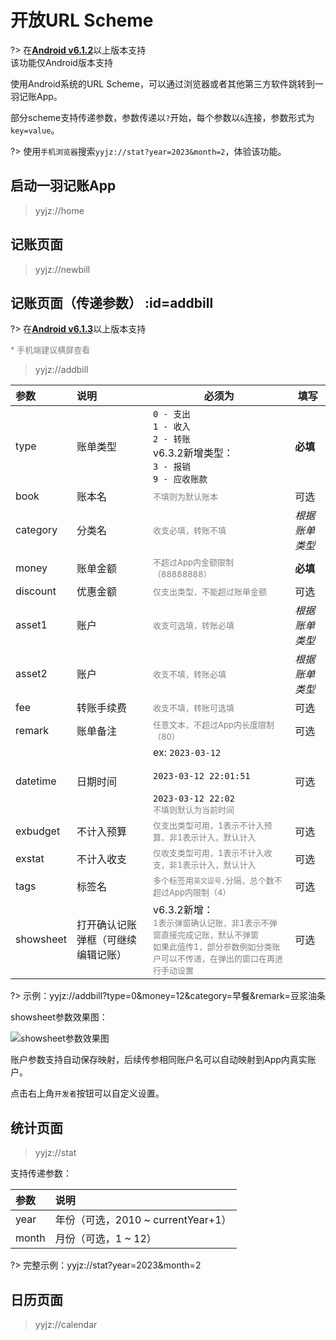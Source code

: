 # 开放URL Scheme

?> 在[**Android v6.1.2**](https://www.coolapk.com/apk/kylec.me.lightbookkeeping)以上版本支持<br>该功能仅Android版本支持

使用Android系统的URL Scheme，可以通过浏览器或者其他第三方软件跳转到一羽记账App。

部分scheme支持传递参数，参数传递以`?`开始，每个参数以`&`连接，参数形式为`key=value`。

?> 使用`手机浏览器`搜索`yyjz://stat?year=2023&month=2`，体验该功能。

## 启动一羽记账App

> yyjz://home

## 记账页面

> yyjz://newbill

## 记账页面（传递参数） :id=addbill

?> 在[**Android v6.1.3**](https://www.coolapk.com/apk/kylec.me.lightbookkeeping)以上版本支持<br>

<font color=gray size=2>* 手机端建议横屏查看</font>

> yyjz://addbill

| 参数        | 说明                | 必须为                                                                                                                    | 填写       |
|:--------- |:----------------- | ---------------------------------------------------------------------------------------------------------------------- | -------- |
| type      | 账单类型              | `0 - 支出`<br>`1 - 收入`<br>`2 - 转账`<br>v6.3.2新增类型：<br>`3 - 报销`<br>`9 - 应收账款`                                              | **必填**   |
| book      | 账本名               | <font color=gray size=2>不填则为默认账本</font>                                                                                | 可选       |
| category  | 分类名               | <font color=gray size=2>收支必填，转账不填</font>                                                                               | *根据账单类型* |
| money     | 账单金额              | <font color=gray size=2>不超过App内金额限制（88888888）</font>                                                                   | **必填**   |
| discount  | 优惠金额              | <font color=gray size=2>仅支出类型，不能超过账单金额</font>                                                                          | 可选       |
| asset1    | 账户                | <font color=gray size=2>收支可选填，转账必填</font>                                                                              | *根据账单类型* |
| asset2    | 账户                | <font color=gray size=2>收支不填，转账必填</font>                                                                               | *根据账单类型* |
| fee       | 转账手续费             | <font color=gray size=2>收支不填，转账可选填</font>                                                                              | 可选       |
| remark    | 账单备注              | <font color=gray size=2>任意文本，不超过App内长度限制（80）</font>                                                                    | 可选       |
| datetime  | 日期时间              | ex: `2023-03-12`<br><br> `2023-03-12 22:01:51`<br><br> `2023-03-12 22:02`<br><font color=gray size=2>不填则默认为当前时间</font> | 可选       |
| exbudget  | 不计入预算             | <font color=gray size=2>仅支出类型可用，1表示不计入预算，非1表示计入，默认计入</font>                                                            | 可选       |
| exstat    | 不计入收支             | <font color=gray size=2>仅收支类型可用，1表示不计入收支，非1表示计入，默认计入</font>                                                            | 可选       |
| tags      | 标签名               | <font color=gray size=2>多个标签用`英文逗号,`分隔，总个数不超过App内限制（4）</font>                                                          | 可选       |
| showsheet | 打开确认记账弹框（可继续编辑记账） | v6.3.2新增：<br><font color=gray size=2>1表示弹窗确认记账，非1表示不弹窗直接完成记账，默认不弹窗<br>如果此值传1，部分参数例如分类账户可以不传递，在弹出的窗口在再进行手动设置</font>     | 可选       |

?> 示例：yyjz://addbill?type=0&money=12&category=早餐&remark=豆浆油条

showsheet参数效果图：

![showsheet参数效果图](https://z1.ax1x.com/2023/11/13/piJlIkn.jpg)

账户参数支持自动保存映射，后续传参相同账户名可以自动映射到App内真实账户。

点击右上角`开发者`按钮可以自定义设置。

## 统计页面

> yyjz://stat

支持传递参数：

| 参数    | 说明                          |
|:----- |:--------------------------- |
| year  | 年份（可选，2010 ~ currentYear+1） |
| month | 月份（可选，1 ~ 12）               |

?> 完整示例：yyjz://stat?year=2023&month=2

## 日历页面

> yyjz://calendar